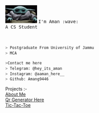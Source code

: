 <img src="https://github.com/hargun79/hargun79/blob/master/Assets/hi.gif" style="width: 100px;">
  <samp>
    I'm Aman :wave:
    <br />
    A CS Student <br>
  </samp>
  <br />

````bash

> Postgraduate From University of Jammu
> MCA
````
````bash
>Contact me here
> Telegram: @hey_its_aman
> Instagram: @aaman_here__
> Github: Amang9446

````
Projects :- </br>
[About Me](https://amang9446.github.io/About-Aman/) </br>
[Qr Generator Here](https://amang9446.github.io/QR-Generator/) </br>
[Tic-Tac-Toe](https://amang9446.github.io/Tic-Tac-Toe/)
